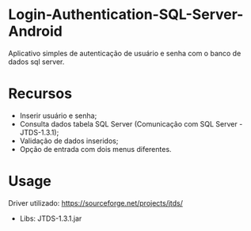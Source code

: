 # Login-Authentication-SQL-Server-Android
Aplicativo simples de autenticação de usuário e senha com o banco de dados sql server.

# Recursos 

* Inserir usuário e senha; 
* Consulta dados tabela SQL Server (Comunicação com SQL Server - JTDS-1.3.1); 
* Validação de dados inseridos; 
* Opção de entrada com dois menus diferentes.

# Usage

Driver utilizado: https://sourceforge.net/projects/jtds/
* Libs: JTDS-1.3.1.jar



